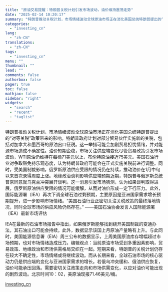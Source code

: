 ```yaml
---
title: "原油交易提醒：特朗普关税计划引发市场波动，油价维持震荡走势"
date: "2025-02-14 10:20:17"
summary: "特朗普推动关税计划，市场情绪波动全球原油市场正在消化美国总统特朗普提出的“对等关税”政策带来的影响。..."
categories:
  - "investing_cn"
lang:
  - "zh-CN"
translations:
  - "zh-CN"
tags:
  - "investing_cn"
menu: ""
thumbnail: ""
lead: ""
comments: false
authorbox: false
pager: true
toc: false
mathjax: false
sidebar: "right"
widgets:
  - "search"
  - "recent"
  - "taglist"
---
```


特朗普推动关税计划，市场情绪波动全球原油市场正在消化美国总统特朗普提出的“对等关税”政策带来的影响。特朗普政府计划对部分贸易伙伴实施新的关税，包括对加拿大和墨西哥的原油出口征税。这一举措可能会加剧贸易担忧情绪，并对能源市场造成不确定性。油价短期企稳，市场关注供应端变化尽管贸易政策引发市场波动，WTI原油仍维持在每桶71美元以上，布伦特原油接近75美元。美国石油行业对争取豁免持乐观态度，认为特朗普政府可能会在正式实施关税前进行调整。同时，受美国制裁影响，俄罗斯原油供应受限的情况仍在持续，推动油价在1月中旬以来首次录得周度上涨。地缘政治谈判影响供应端预期近期，特朗普与俄罗斯总统普京同意就乌克兰冲突展开谈判。这一消息引发市场猜测，认为如果谈判取得进展，俄罗斯原油供应受限的情况可能缓解，从而对油价形成一定下行压力。此外，国际能源署（IEA）再次下调全球石油过剩预期，主要原因是亚洲国家需求增长预期提升，进一步影响市场情绪。“美国石油行业正密切关注关税政策的最终落地情况，同时全球市场的供应风险仍然存在。” ——美国石油协会发言人国际能源署（IEA）最新市场评估  
  
IEA在最新的石油市场报告中指出，如果俄罗斯能够找到绕开美国制裁的变通办法，其石油出口可能会持续。此外，数据显示该国上月原油产量略有上升。与此同时，美国能源信息署（EIA）周三公布的数据显示，上周美国原油库存增幅超过市场预期，也对市场情绪造成压力。编辑观点：当前原油市场受到多重因素影响，贸易政策、地缘政治和市场供需格局交织在一起。短期来看，特朗普的关税计划仍存在较大不确定性，市场情绪或将继续波动。而从长期来看，全球石油市场的核心驱动力仍是供应端的变化与亚洲国家需求的增长。若俄乌冲突缓和、俄油供应恢复，油价可能承压回落。需要密切关注政策走向和市场供需变化，以应对油价可能出现的剧烈波动。北京时间10：02，美原油现报71.46美元/桶。

[investing_cn](https://cn.investing.com/news/commodities-news/article-2671289)
